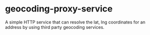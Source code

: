 # geocoding-proxy-service
A simple HTTP service that can resolve the lat, lng coordinates for an address by using third party geocoding services.
